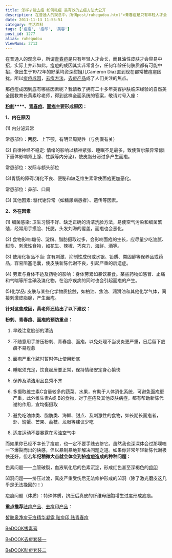 ```yaml
---
title: 怎样才能去痘 如何祛痘 最有效的去痘方法大公开
description: 在普通人的观念中，所谓post/ruhequdou.html">青春痘是只有年轻人才会长，而且油性皮肤才会容易中招，实际上并非如此。痘痘的成因其实非常复杂，任何年龄任何肤质都有可能中招，像出生于1972年的好莱坞资深甜姐儿CameronDiaz直到现在都常被痘痘困扰。所以post/ruhequdou.html">痘痘成因，post/ruhequdou.html">去痘方法，post/ruhequdou.html">去痘产品成了人们关注的焦点。……
date: 2011-11-13 11:55:51
category: 生活百科
tags: ['痘痘', '痘印', '美容']
post_id: 1277
alias: ruhequdou
ViewNums: 2713
---
```


在普通人的观念中，所谓[青春痘](/blog/ruhequdou)是只有年轻人才会长，而且油性皮肤才会容易中招，实际上并非如此。痘痘的成因其实非常复杂，任何年龄任何肤质都有可能中招，像出生于1972年的好莱坞资深甜姐儿Cameron Diaz直到现在都常被痘痘困扰。所以[痘痘成因](/blog/ruhequdou)，[去痘方法](/blog/ruhequdou)，[去痘产品](/blog/ruhequdou)成了人们关注的焦点。

那痘痘成因到底有哪些因素呢？我请教了拥有二十多年美容护肤临床经验的自然美全国教育长黄素珍老师，得到这样全面系统的答案，敬请对号入座：

**[粉刺](/blog/ruhequdou)****、[青春痘](/blog/ruhequdou)、[面疱](/blog/ruhequdou)主要形成原因：**

**1、内在原因**

(1) 内分泌异常

常患部位：两腮、上下颚，有明显周期性（与例假有关）

(2) 自律神经不稳定: 情绪的影响以精神紧张、睡眠不足最多，致使贺尔蒙异常(脑下垂体影响肾上腺、性腺等内分泌)，使皮脂分泌过多产生面疱。

常患部位：发际与额头部位

(3)胃肠的障碍:消化不良、便秘和缺乏维生素常使面疱更加恶化。

常患部位：鼻部、口周

(3) 其他因素: 糖代谢异常（如糖尿病患者）、遗传等因素。

**2、外在因素**

(1) 细菌感染: 卫生习惯不好、缺乏正确的清洁洗脸方法，易使空气污染和细菌繁殖，经常用手摸脸、托腮，头发刘海的覆盖，面疱也会恶化。

(2) 食物影响:糖份、淀粉、脂肪摄取过多，会影响面疱的生长，应尽量少吃油腻、甜食、刺激性食物，如花生、辣椒、巧克力、海鲜、酒等。

(3) 使用化妆品不当: 含有刺激、抑制性成份或水银、铅质、类固醇等保养品或药品，容易阻塞毛囊，使皮肤新陈代谢不良，引起严重的后遗症。

(4) 劳累与身体不适及药物的影响：身体劳累如暴饮暴食。某些药物如感冒、止痛和气喘等所含碘及溴化物，在治疗疾病的同时也会引起面疱的产生。

(5)化学品: 皮肤与某些化学物质接触，如柏油、焦油、润滑油和其他化学气体，间接刺激皮脂腺，产生面疱。

**针对这些成因，黄老师还给出了以下建议：**

**粉刺、青春痘、面疱的预防重点：**

1. 早晚注意脸部的清洁

2. 不随意用手挤压粉刺、青春痘、面疱，以免处理不当发炎更严重，日后留下疤痕不易痊愈

3. 面疱严重化脓时暂时停止使用粉底

4. 睡眠须充足，饮食起居要正常，保持情绪安定身心愉快

5. 保养及清洁用品良秀不齐

6. 多摄取维生素C含量较多的蔬菜、水果，有助于人体消化系统，可避免面疱更严重，此外维生素A或 B的食物，对于座疮及其他皮肤病症，都有帮助新陈代谢的作用，宜均衡摄取

7. 避免吃油炸类、脂肪类、海鲜、甜点、及刺激性的食物，如长期长面疱者，虾、螃蟹、芒果、荔枝、龙眼等建议少吃

8. 适度运动不要暴露在污浊空气中

而如果你已经不幸长了痘痘，也一定不要手贱去挤它。虽然我也深深体会过那噗嗤一下爆裂而出的快感，但以暴制暴绝非解决问题之道。如果你非常年轻新陈代谢极快还好，但若**年纪稍微大点就会体会到挤痘痘造成的种种问题：**

色素问题——血管破裂，血液氧化后的色素沉淀，形成红色甚至深褐色的[痘印](/blog/ruhequdou)

凹洞问题——挤压过渡，真皮严重受伤后无法修护形成的凹洞（除了激光磨皮这几乎是无法挽回的！）

疤痕问题（体质）：特殊体质，挤压后真皮的纤维母细胞增生过度形成疤痕。

**重点推荐**[祛痘产品](/blog/ruhequdou)、[去痘印产品](/blog/ruhequdou)：

[皙肤泉净痘无痕精华凝露 祛痘印 祛青春痘](http://s.click.taobao.com/t_8?e=7HZ6jHSTaWHWNvnTzvbZlV0Hnj2C39xfGh75Wf8VTHz6&p=mm_10003052_0_0)

[BeDOOK拔毒膏](http://s.click.taobao.com/t_8?e=7HZ6jHSTb0K0U0WVZjeDxux2GXXTy1KmHdk9P707R24x&p=mm_10003052_0_0)

[BeDOOK去痘套装一](http://s.click.taobao.com/t_8?e=7HZ6jHSTb0K0ULJR4mb6h9X94iEHdKvRT9wmbbu0hKyT&p=mm_10003052_0_0)

[BeDOOK祛痘套装二](http://s.click.taobao.com/t_8?e=7HZ6jHSTbIKm0aBneNg3ZyIdNZtoXYKS%2BaO2DfiGPVb48g%3D%3D&p=mm_10003052_0_0)

